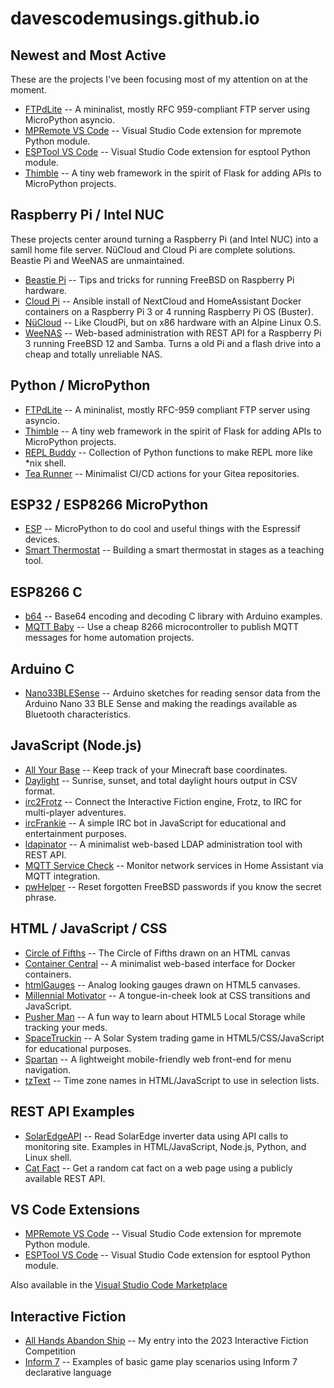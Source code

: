 # davescodemusings.github.io

## Newest and Most Active
These are the projects I've been focusing most of my attention on at the moment.
* [FTPdLite](https://github.com/DavesCodeMusings/ftpdlite/) -- A mininalist, mostly RFC 959-compliant FTP server using MicroPython asyncio.
* [MPRemote VS Code](https://github.com/DavesCodeMusings/mpremote-vscode) -- Visual Studio Code extension for mpremote Python module.
* [ESPTool VS Code](https://github.com/DavesCodeMusings/esptool-vscode) -- Visual Studio Code extension for esptool Python module.
* [Thimble](https://github.com/DavesCodeMusings/thimble) -- A tiny web framework in the spirit of Flask for adding APIs to MicroPython projects.

## Raspberry Pi / Intel NUC
These projects center around turning a Raspberry Pi (and Intel NUC) into a samll home file server. N&uuml;Cloud and Cloud Pi are complete solutions. Beastie Pi and WeeNAS are unmaintained.
* [Beastie Pi](https://github.com/DavesCodeMusings/BeastiePi/wiki) -- Tips and tricks for running FreeBSD on Raspberry Pi hardware.
* [Cloud Pi](https://github.com/DavesCodeMusings/CloudPi) -- Ansible install of NextCloud and HomeAssistant Docker containers on a Raspberry Pi 3 or 4 running Raspberry Pi OS (Buster).
* [N&uuml;Cloud](https://github.com/DavesCodeMusings/nucloud/blob/main/README.md) -- Like CloudPi, but on x86 hardware with an Alpine Linux O.S.
* [WeeNAS](https://github.com/DavesCodeMusings/WeeNAS) -- Web-based administration with REST API for a Raspberry Pi 3 running FreeBSD 12 and Samba. Turns a old Pi and a flash drive into a cheap and totally unreliable NAS.

## Python / MicroPython
* [FTPdLite](https://github.com/DavesCodeMusings/ftpdlite/) -- A mininalist, mostly RFC-959 compliant FTP server using asyncio.
* [Thimble](https://github.com/DavesCodeMusings/thimble) -- A tiny web framework in the spirit of Flask for adding APIs to MicroPython projects.
* [REPL Buddy](https://github.com/DavesCodeMusings/repl-buddy) -- Collection of Python functions to make REPL more like *nix shell.
* [Tea Runner](https://github.com/DavesCodeMusings/tea-runner) -- Minimalist CI/CD actions for your Gitea repositories.

## ESP32 / ESP8266 MicroPython
* [ESP](https://github.com/DavesCodeMusings/esp) -- MicroPython to do cool and useful things with the Espressif devices. 
* [Smart Thermostat](https://github.com/DavesCodeMusings/smart-thermostat-lab/blob/main/README.md) -- Building a smart thermostat in stages as a teaching tool.

## ESP8266 C
* [b64](https://github.com/DavesCodeMusings/b64) -- Base64 encoding and decoding C library with Arduino examples.
* [MQTT Baby](https://github.com/DavesCodeMusings/mqttbaby) -- Use a cheap 8266 microcontroller to publish MQTT messages for home automation projects. 

## Arduino C
* [Nano33BLESense](https://github.com/DavesCodeMusings/Nano33BLESense) -- Arduino sketches for reading sensor data from the Arduino Nano 33 BLE Sense and making the readings available as Bluetooth characteristics.

## JavaScript (Node.js)
* [All Your Base](https://github.com/DavesCodeMusings/all-your-base) -- Keep track of your Minecraft base coordinates.
* [Daylight](https://github.com/DavesCodeMusings/daylight) -- Sunrise, sunset, and total daylight hours output in CSV format.
* [irc2Frotz](https://github.com/DavesCodeMusings/irc2Frotz) -- Connect the Interactive Fiction engine, Frotz, to IRC for multi-player adventures.
* [ircFrankie](https://github.com/DavesCodeMusings/ircFrankie) -- A simple IRC bot in JavaScript for educational and entertainment purposes.
* [ldapinator](https://github.com/DavesCodeMusings/ldapinator) -- A minimalist web-based LDAP administration tool with REST API.
* [MQTT Service Check](https://github.com/DavesCodeMusings/mqttServiceCheck) -- Monitor network services in Home Assistant via MQTT integration.
* [pwHelper](https://github.com/DavesCodeMusings/pwHelper) -- Reset forgotten FreeBSD passwords if you know the secret phrase.

## HTML / JavaScript / CSS
* [Circle of Fifths](https://github.com/DavesCodeMusings/circle-of-fifths) -- The Circle of Fifths drawn on an HTML canvas
* [Container Central](https://github.com/DavesCodeMusings/container-central) -- A minimalist web-based interface for Docker containers.
* [htmlGauges](./htmlGauges) -- Analog looking gauges drawn on HTML5 canvases.
* [Millennial Motivator](https://github.com/DavesCodeMusings/motivator) -- A tongue-in-cheek look at CSS transitions and JavaScript.
* [Pusher Man](https://github.com/DavesCodeMusings/pusher-man) -- A fun way to learn about HTML5 Local Storage while tracking your meds.
* [SpaceTruckin](./SpaceTruckin) -- A Solar System trading game in HTML5/CSS/JavaScript for educational purposes.
* [Spartan](https://github.com/DavesCodeMusings/spartan) -- A lightweight mobile-friendly web front-end for menu navigation.
* [tzText](./tzText) -- Time zone names in HTML/JavaScript to use in selection lists.

## REST API Examples 
* [SolarEdgeAPI](https://github.com/DavesCodeMusings/SolarEdgeAPI) -- Read SolarEdge inverter data using API calls to monitoring site. Examples in HTML/JavaScript, Node.js, Python, and Linux shell.
* [Cat Fact](https://github.com/DavesCodeMusings/cat-fact) -- Get a random cat fact on a web page using a publicly available REST API.

## VS Code Extensions
* [MPRemote VS Code](https://github.com/DavesCodeMusings/mpremote-vscode) -- Visual Studio Code extension for mpremote Python module.
* [ESPTool VS Code](https://github.com/DavesCodeMusings/esptool-vscode) -- Visual Studio Code extension for esptool Python module.

Also available in the [Visual Studio Code Marketplace](https://marketplace.visualstudio.com/publishers/DavesCodeMusings)

## Interactive Fiction
* [All Hands Abandon Ship](https://github.com/DavesCodeMusings/abandon-ship) -- My entry into the 2023 Interactive Fiction Competition
* [Inform 7](https://github.com/DavesCodeMusings/Inform7) -- Examples of basic game play scenarios using Inform 7 declarative language
